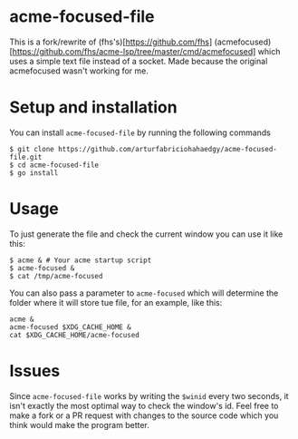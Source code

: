 # acme-focused-file
This is a fork/rewrite of (fhs's)[https://github.com/fhs] (acmefocused)[https://github.com/fhs/acme-lsp/tree/master/cmd/acmefocused] which uses a simple text file instead of a socket. Made because the original acmefocused wasn't working for me.

# Setup and installation
You can install `acme-focused-file` by running the following commands

``` shell
$ git clone https://github.com/arturfabriciohahaedgy/acme-focused-file.git
$ cd acme-focused-file
$ go install
```
# Usage
To just generate the file and check the current window you can use it like this:

``` shell
$ acme & # Your acme startup script
$ acme-focused &
$ cat /tmp/acme-focused
```

You can also pass a parameter to `acme-focused` which will determine the folder where it will store tue file, for an example, like this:

``` shell
acme &
acme-focused $XDG_CACHE_HOME &
cat $XDG_CACHE_HOME/acme-focused
```

# Issues
Since `acme-focused-file` works by writing the `$winid` every two seconds, it isn't exactly the most optimal way to check the window's id. Feel free to make a fork or a PR request with changes to the source code which you think would make the program better.
